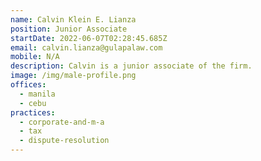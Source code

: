 ```yaml
---
name: Calvin Klein E. Lianza
position: Junior Associate
startDate: 2022-06-07T02:28:45.685Z
email: calvin.lianza@gulapalaw.com
mobile: N/A
description: Calvin is a junior associate of the firm.
image: /img/male-profile.png
offices:
  - manila
  - cebu
practices:
  - corporate-and-m-a
  - tax
  - dispute-resolution
---
```

